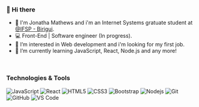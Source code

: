### 👋 Hi there
- 🏫 I'm Jonatha Mathews and i'm an Internet Systems gratuate student at [@IFSP - Birigui](https://www.ifsp.edu.br/).
- 💻 Front-End | Software engineer (In progress).
- 👀 I’m interested in Web development and i'm looking for my first job.
- 🌱 I’m currently learning JavaScript, React, Node.js and any more!
<br/>

### Technologies & Tools


![JavaScript](https://img.shields.io/badge/-JavaScript-%23F7DF1C?style=flat-square&logo=javascript&logoColor=000000&labelColor=%23F7DF1C&color=%23FFCE5A)
![React](https://img.shields.io/badge/-React-61DAFB?style=flat-square&logo=react&logoColor=ffffff)
![HTML5](https://img.shields.io/badge/-HTML5-%23E44D27?style=flat-square&logo=html5&logoColor=ffffff)
![CSS3](https://img.shields.io/badge/-CSS3-%231572B6?style=flat-square&logo=css3)
![Bootstrap](https://img.shields.io/badge/-Bootstrap-563D7C?style=flat-square&logo=Bootstrap)
![Nodejs](https://img.shields.io/badge/-Nodejs-339933?style=flat-square&logo=Node.js&logoColor=ffffff)
![Git](https://img.shields.io/badge/-Git-%23F05032?style=flat-square&logo=git&logoColor=%23ffffff)
![GitHub](https://img.shields.io/badge/-GitHub-181717?style=flat-square&logo=github)
![VS Code](http://img.shields.io/badge/-VS%20Code-007ACC?style=flat-square&logo=visual-studio-code&logoColor=ffffff)

<!--
**jonathauniverse/jonathauniverse** is a ✨ _special_ ✨ repository because its `README.md` (this file) appears on your GitHub profile.
-->
